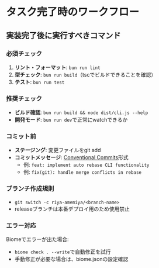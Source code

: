 # タスク完了時のワークフロー

## 実装完了後に実行すべきコマンド

### 必須チェック

1. **リント・フォーマット**: `bun run lint`
2. **型チェック**: `bun run build`（tscでビルドできることを確認）
3. **テスト**: `bun run test`

### 推奨チェック

- **ビルド確認**: `bun run build && node dist/cli.js --help`
- **開発モード**: `bun run dev`で正常にwatchできるか

### コミット前

- **ステージング**: 変更ファイルをgit add
- **コミットメッセージ**: [Conventional Commits](https://www.conventionalcommits.org/ja/v1.0.0/)形式
  - 例: `feat: implement auto rebase CLI functionality`
  - 例: `fix(git): handle merge conflicts in rebase`

### ブランチ作成規則

- `git switch -c riya-amemiya/<branch-name>`
- releaseブランチは本番デプロイ用のため使用禁止

### エラー対応

Biomeでエラーが出た場合:

- `biome check . --write`で自動修正を試行
- 手動修正が必要な場合は、biome.jsonの設定確認
